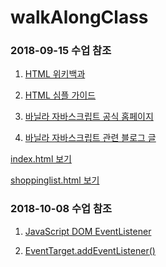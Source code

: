 # walkAlongClass

<h3>2018-09-15 수업 참조</h3>

1. <a href="https://en.wikipedia.org/wiki/HTML">HTML 위키백과</a>

2. <a href="http://www.simplehtmlguide.com/cheatsheet.php">HTML 심플 가이드</a>
    
3. <a href="http://vanilla-js.com/">바닐라 자바스크립트 공식 홈페이지</a>

4. <a href="https://medium.freecodecamp.org/is-vanilla-javascript-worth-learning-absolutely-c2c67140ac34">바닐라 자바스크립트 관련 블로그 글</a>

<p><a href="https://inceptionjh.github.io/walkAlongClass/index.html">index.html 보기</a></p>
<p><a href="https://inceptionjh.github.io/walkAlongClass/shoppinglist.html">shoppinglist.html 보기</a></p>



<h3>2018-10-08 수업 참조</h3>

1. <a href="https://www.w3schools.com/js/js_htmldom_eventlistener.asp">JavaScript DOM EventListener</a>

2. <a href="https://developer.mozilla.org/ko/docs/Web/API/EventTarget/addEventListener">EventTarget.addEventListener()</a>